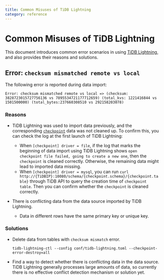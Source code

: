 ```yaml
---
title: Common Misuses of TiDB Lightning
category: reference
---
```


# Common Misuses of TiDB Lightning

This document introduces common error scenarios in using [TiDB Lightning](/v3.1/reference/tools/tidb-lightning/overview.md), and also provides their reasons and solutions.

## Error: `checksum mismatched remote vs local`

The following error is reported during data import:

```log
Error: checksum mismatched remote vs local => (checksum: 3828723015727756136 vs 7895534721177712659) (total_kvs: 1221416844 vs 1501500000) (total_bytes:237660308510 vs 292158203078)
```

### Reasons

* TiDB Lightning was used to import data previously, and the corresponding [`checkpoint`](/v3.1/reference/tools/tidb-lightning/checkpoints.md) data was not cleaned up. To confirm this, you can check the log at the first launch of TiDB Lightning:

    * When `[checkpoint] driver = file`, if the log that marks the beginning of data import using TiDB Lightning shows `open checkpoint file failed, going to create a new one`, then the `checkpoint` is cleaned correctly. Otherwise, the remaining data might lead to imported data missing.
    * When `[checkpoint] driver = mysql`, you can run `curl http://{TiDBIP}:10080/schema/{checkpoint.schema}/{checkpoint.table}` through TiDB API to query the creation time of `checkpoint table`. Then you can confirm whether the `checkpoint` is cleaned correctly.

* There is conflicting data from the data source imported by TiDB Lightning.
    * Data in different rows have the same primary key or unique key.

### Solutions

* Delete data from tables with `checksum mismatch` error.

    ```
    tidb-lightning-ctl --config conf/tidb-lightning.toml --checkpoint-error-destroy=all
    ```

* Find a way to detect whether there is conflicting data in the data source. TiDB Lightning generally processes large amounts of data, so currently there is no effective conflict detection mechanism or solution yet.